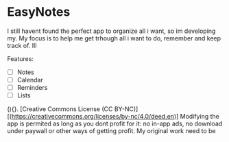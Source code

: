 # EasyNotes
I still havent found the perfect app to organize all i want, so im developing my.
My focus is to help me get trhough all i want to do, remember and keep track of.
Ill

Features:
- [ ] Notes
- [ ] Calendar
- [ ] Reminders
- [ ] Lists 

(){}.
[Creative Commons License (CC BY-NC)][(https://creativecommons.org/licenses/by-nc/4.0/deed.en)]
Modifying the app is permited as long as you dont profit for it: no in-app ads, no download under paywall or other ways of getting profit.
My original work need to be 
